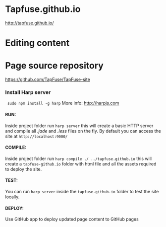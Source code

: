 Tapfuse.github.io
=================
http://tapfuse.github.io/


# Editing content


Page source repository
=======================================
https://github.com/TapFuse/TapFuse-site


### Install Harp server
` sudo npm install -g harp`
More info: http://harpjs.com

#### RUN:
Inside project folder run `harp server` this will create a basic HTTP server and compile all *.jade* and *.less* files on the fly. By default you can access the site at `http://localhost:9000/`

#### COMPILE:
Inside project folder run `harp compile ./ ../tapfuse.github.io` this will create a `tapfuse-github.io` folder with html file and all the assets required to deploy the site.

#### TEST:
You can run `harp server` inside the `tapfuse.github.io` folder to test the site locally.

#### DEPLOY:
Use GitHub app to deploy updated page content to GitHub pages
